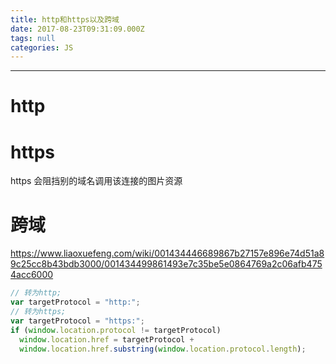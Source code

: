```yaml
---
title: http和https以及跨域
date: 2017-08-23T09:31:09.000Z
tags: null
categories: JS
---
```


--------------------------------------------------------------------------------

<!-- more -->

# http

# https

https 会阻挡别的域名调用该连接的图片资源

# 跨域

<https://www.liaoxuefeng.com/wiki/001434446689867b27157e896e74d51a89c25cc8b43bdb3000/001434499861493e7c35be5e0864769a2c06afb4754acc6000>

```javascript
// 转为http;
var targetProtocol = "http:";
// 转为https;
var targetProtocol = "https:";
if (window.location.protocol != targetProtocol)
  window.location.href = targetProtocol +
  window.location.href.substring(window.location.protocol.length);
```
